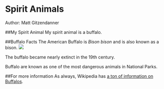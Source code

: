 # Spirit Animals
Author: Matt Gitzendanner

##My Spirit Animal
My spirit animal is a buffalo.

##Buffalo Facts
The American Buffalo is _Bison bison_ and is also known as a bison. ![](http://upload.wikimedia.org/wikipedia/commons/thumb/1/13/Bisonkalb.jpg/320px-Bisonkalb.jpg)

The buffalo became nearly extinct in the 19th century.

Buffalo are known as one of the most dangerous animals in National Parks.

##For more information
As always, Wikipedia has [a ton of information on Buffalos](http://en.wikipedia.org/wiki/American_bison).

